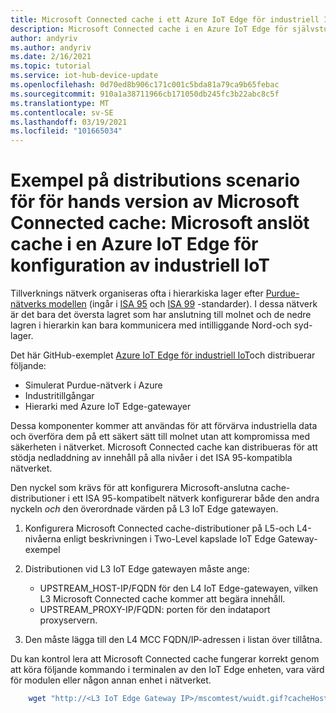 ```yaml
---
title: Microsoft Connected cache i ett Azure IoT Edge för industriell IoT-konfiguration | Microsoft Docs
description: Microsoft Connected cache i en Azure IoT Edge för självstudier för industriell IoT-konfiguration
author: andyriv
ms.author: andyriv
ms.date: 2/16/2021
ms.topic: tutorial
ms.service: iot-hub-device-update
ms.openlocfilehash: 0d70ed8b906c171c001c5bda81a79ca9b65febac
ms.sourcegitcommit: 910a1a38711966cb171050db245fc3b22abc8c5f
ms.translationtype: MT
ms.contentlocale: sv-SE
ms.lasthandoff: 03/19/2021
ms.locfileid: "101665034"
---
```

# <a name="microsoft-connected-cache-preview-deployment-scenario-sample-microsoft-connected-cache-within-an-azure-iot-edge-for-industrial-iot-configuration"></a>Exempel på distributions scenario för för hands version av Microsoft Connected cache: Microsoft anslöt cache i en Azure IoT Edge för konfiguration av industriell IoT

Tillverknings nätverk organiseras ofta i hierarkiska lager efter [Purdue-nätverks modellen](https://en.wikipedia.org/wiki/Purdue_Enterprise_Reference_Architecture) (ingår i [ISA 95](https://en.wikipedia.org/wiki/ANSI/ISA-95) och [ISA 99](https://www.isa.org/standards-and-publications/isa-standards/isa-standards-committees/isa99) -standarder). I dessa nätverk är det bara det översta lagret som har anslutning till molnet och de nedre lagren i hierarkin kan bara kommunicera med intilliggande Nord-och syd-lager.

Det här GitHub-exemplet [Azure IoT Edge för industriell IoT](https://github.com/Azure-Samples/iot-edge-for-iiot)och distribuerar följande:

* Simulerat Purdue-nätverk i Azure
* Industritillgångar 
* Hierarki med Azure IoT Edge-gatewayer
  
Dessa komponenter kommer att användas för att förvärva industriella data och överföra dem på ett säkert sätt till molnet utan att kompromissa med säkerheten i nätverket. Microsoft Connected cache kan distribueras för att stödja nedladdning av innehåll på alla nivåer i det ISA 95-kompatibla nätverket.

Den nyckel som krävs för att konfigurera Microsoft-anslutna cache-distributioner i ett ISA 95-kompatibelt nätverk konfigurerar både den andra nyckeln *och* den överordnade värden på L3 IoT Edge gatewayen.

1. Konfigurera Microsoft Connected cache-distributioner på L5-och L4-nivåerna enligt beskrivningen i Two-Level kapslade IoT Edge Gateway-exempel 
2. Distributionen vid L3 IoT Edge gatewayen måste ange:
   
   * UPSTREAM_HOST-IP/FQDN för den L4 IoT Edge-gatewayen, vilken L3 Microsoft Connected cache kommer att begära innehåll.
   * UPSTREAM_PROXY-IP/FQDN: porten för den indataport proxyservern.

3. Den måste lägga till den L4 MCC FQDN/IP-adressen i listan över tillåtna.

Du kan kontrol lera att Microsoft Connected cache fungerar korrekt genom att köra följande kommando i terminalen av den IoT Edge enheten, vara värd för modulen eller någon annan enhet i nätverket.

```bash
    wget "http://<L3 IoT Edge Gateway IP>/mscomtest/wuidt.gif?cacheHostOrigin=au.download.windowsupdate.com
```